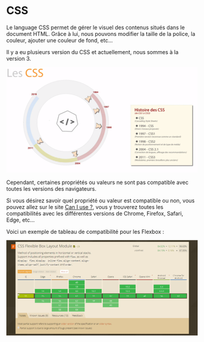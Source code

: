 # CSS

Le language CSS permet de gérer le visuel des contenus situés dans le document HTML.
Grâce à lui, nous pouvons modifier la taille de la police, la couleur, ajouter une couleur de fond, etc...

Il y a eu plusieurs version du CSS et actuellement, nous sommes à la version 3. 

![CSS 1](img/historique.png)

Cependant, certaines propriétés ou valeurs ne sont pas compatible avec toutes les versions des navigateurs. 

Si vous désirez savoir quel propriété ou valeur est compatible ou non, vous pouvez allez sur le site [Can I use ?](http://www.caniuse.com/), vous y trouverez toutes les compatibilités avec les différentes versions de Chrome, Firefox, Safari, Edge, etc...

Voici un exemple de tableau de compatibilité pour les Flexbox :

![CSS 2](img/can-i-use.png)

